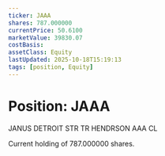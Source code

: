 ```yaml
---
ticker: JAAA
shares: 787.000000
currentPrice: 50.6100
marketValue: 39830.07
costBasis: 
assetClass: Equity
lastUpdated: 2025-10-18T15:19:13
tags: [position, Equity]
---
```


# Position: JAAA

JANUS DETROIT STR TR HENDRSON AAA CL

Current holding of 787.000000 shares.
